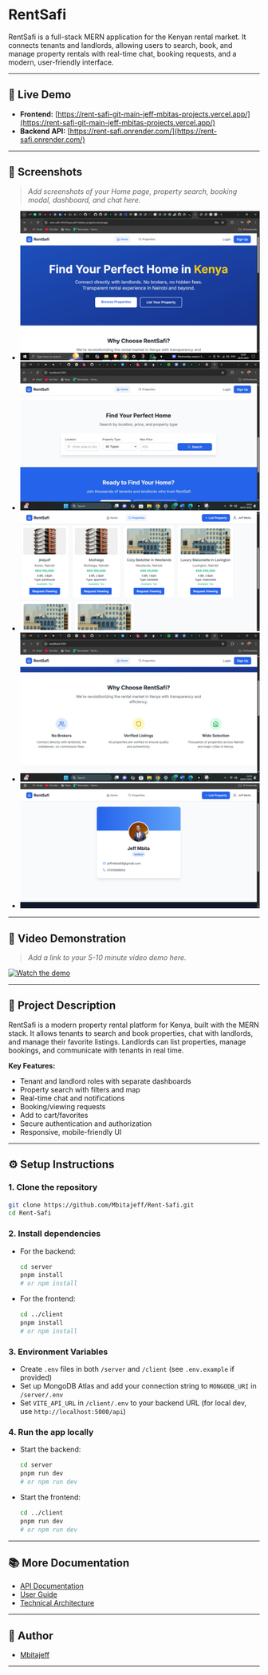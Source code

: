 # RentSafi

RentSafi is a full-stack MERN application for the Kenyan rental market. It connects tenants and landlords, allowing users to search, book, and manage property rentals with real-time chat, booking requests, and a modern, user-friendly interface.

---

## 🚀 Live Demo
- **Frontend:** [https://rent-safi-git-main-jeff-mbitas-projects.vercel.app/](https://rent-safi-git-main-jeff-mbitas-projects.vercel.app/)
- **Backend API:** [https://rent-safi.onrender.com/](https://rent-safi.onrender.com/)

---

## 📸 Screenshots

> _Add screenshots of your Home page, property search, booking modal, dashboard, and chat here._

- ![Home Page](client/public/screenshots/home.png)
- ![Property Search](client/public/screenshots/search.png)
- ![Booking Modal](client/public/screenshots/booking.png)
- ![Dashboard](client/public/screenshots/dashboard.png)
- ![Chat](client/public/screenshots/chat.png)

---

## 🎥 Video Demonstration

> _Add a link to your 5-10 minute video demo here._

[![Watch the demo](https://img.youtube.com/vi/your_video_id/0.jpg)](https://youtube.com/your_video_link)

---

## 📝 Project Description

RentSafi is a modern property rental platform for Kenya, built with the MERN stack. It allows tenants to search and book properties, chat with landlords, and manage their favorite listings. Landlords can list properties, manage bookings, and communicate with tenants in real time.

**Key Features:**
- Tenant and landlord roles with separate dashboards
- Property search with filters and map
- Real-time chat and notifications
- Booking/viewing requests
- Add to cart/favorites
- Secure authentication and authorization
- Responsive, mobile-friendly UI

---

## ⚙️ Setup Instructions

### 1. Clone the repository
```sh
git clone https://github.com/Mbitajeff/Rent-Safi.git
cd Rent-Safi
```

### 2. Install dependencies
- For the backend:
  ```sh
  cd server
  pnpm install
  # or npm install
  ```
- For the frontend:
  ```sh
  cd ../client
  pnpm install
  # or npm install
  ```

### 3. Environment Variables
- Create `.env` files in both `/server` and `/client` (see `.env.example` if provided)
- Set up MongoDB Atlas and add your connection string to `MONGODB_URI` in `/server/.env`
- Set `VITE_API_URL` in `/client/.env` to your backend URL (for local dev, use `http://localhost:5000/api`)

### 4. Run the app locally
- Start the backend:
  ```sh
  cd server
  pnpm run dev
  # or npm run dev
  ```
- Start the frontend:
  ```sh
  cd ../client
  pnpm run dev
  # or npm run dev
  ```

---

## 📚 More Documentation
- [API Documentation](#) <!-- Add link or section -->
- [User Guide](#) <!-- Add link or section -->
- [Technical Architecture](#) <!-- Add link or section -->

---

## 👤 Author
- [Mbitajeff](https://github.com/Mbitajeff)

--- 